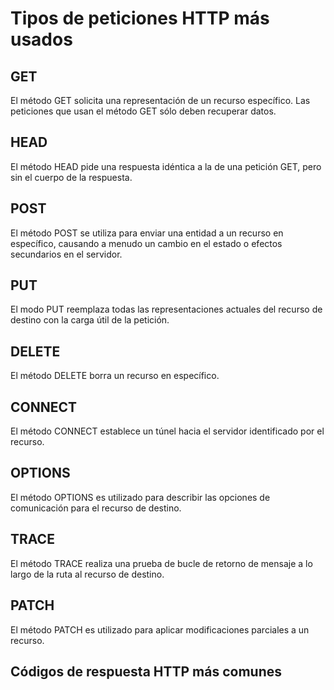 # Tipos de peticiones HTTP más usados
## GET
El método GET  solicita una representación de un recurso específico. Las peticiones que usan el método GET sólo deben recuperar datos.
## HEAD
El método HEAD pide una respuesta idéntica a la de una petición GET, pero sin el cuerpo de la respuesta.
## POST
El método POST se utiliza para enviar una entidad a un recurso en específico, causando a menudo un cambio en el estado o efectos secundarios en el servidor.
## PUT
El modo PUT reemplaza todas las representaciones actuales del recurso de destino con la carga útil de la petición.
## DELETE
El método DELETE borra un recurso en específico.
## CONNECT
El método CONNECT establece un túnel hacia el servidor identificado por el recurso.
## OPTIONS
El método OPTIONS es utilizado para describir las opciones de comunicación para el recurso de destino.
## TRACE
El método TRACE realiza una prueba de bucle de retorno de mensaje a lo largo de la ruta al recurso de destino.
## PATCH
El método PATCH es utilizado para aplicar modificaciones parciales a un recurso.

## Códigos de respuesta HTTP más comunes